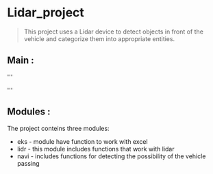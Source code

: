 # Lidar_project
>This project uses a Lidar device to detect objects in front of the vehicle and categorize them into appropriate entities. 

## Main :
'''

'''
## Modules :
 The project conteins three modules:

- eks -	 module have function to work with excel
- lidr - this module includes functions that work with lidar
- navi - includes functions for detecting the possibility of the vehicle passing






